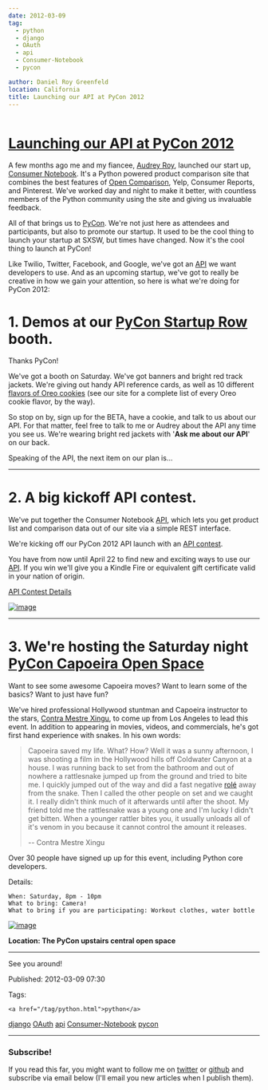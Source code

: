 ```yaml
---
date: 2012-03-09
tag: 
  - python
  - django
  - OAuth
  - api
  - Consumer-Notebook
  - pycon

author: Daniel Roy Greenfeld
location: California
title: Launching our API at PyCon 2012
---
```

<div class="twelve wide column">

<h1 class="ui block header">
<div class="content">
<a href="/launching-our-api-at-pycon-2012.html">Launching our API at PyCon 2012</a>
</div>
</h1>
<p>A few months ago me and my fiancee, <a href="http://audreymroy.com" target="_blank">Audrey Roy</a>,
launched our start up, <a href="http://consumernotebook.com" target="_blank">Consumer Notebook</a>.
It's a Python powered product comparison site that combines the best
features of <a href="http://opencomparison.org" target="_blank">Open Comparison</a>, Yelp, Consumer
Reports, and Pinterest. We've worked day and night to make it better,
with countless members of the Python community using the site and giving
us invaluable feedback.</p>
<p>All of that brings us to <a href="http://us.pycon.org/2012/" target="_blank">PyCon</a>. We're not
just here as attendees and participants, but also to promote our
startup. It used to be the cool thing to launch your startup at SXSW,
but times have changed. Now it's the cool thing to launch at PyCon!</p>
<p>Like Twilio, Twitter, Facebook, and Google, we've got an
<a href="http://api.consumernotebook.com" target="_blank">API</a> we want developers to use. And as
an upcoming startup, we've got to really be creative in how we gain
your attention, so here is what we're doing for PyCon 2012:</p>
<h1 id="1-demos-at-our-pycon-startup-rowhttpsuspyconorg2012communityopenspacescapoeira-booth">1. Demos at our <a href="https://us.pycon.org/2012/community/openspaces/capoeira/" target="_blank">PyCon Startup Row</a> booth.</h1>
<p>Thanks PyCon!</p>
<p>We've got a booth on Saturday. We've got banners and bright red track
jackets. We're giving out handy API reference cards, as well as 10
different <a href="http://consumernotebook.com/lists/audreyr/list-of-oreo-cookie-flavors/" target="_blank">flavors of Oreo
cookies</a>
(see our site for a complete list of every Oreo cookie flavor, by the
way).</p>
<p>So stop on by, sign up for the BETA, have a cookie, and talk to us about
our API. For that matter, feel free to talk to me or Audrey about the
API any time you see us. We're wearing bright red jackets with '<strong>Ask
me about our API</strong>' on our back.</p>
<p>Speaking of the API, the next item on our plan is...</p>
<hr/>
<h1 id="2-a-big-kickoff-api-contest">2. A big kickoff API contest.</h1>
<p>We've put together the Consumer Notebook
<a href="http://api.consumernotebook.com" target="_blank">API</a>, which lets you get product list
and comparison data out of our site via a simple REST interface.</p>
<p>We're kicking off our PyCon 2012 API launch with an <a href="http://developers.consumernotebook.com/contest.html" target="_blank">API
contest</a>.</p>
<p>You have from now until April 22 to find new and exciting ways to use
our <a href="http://api.consumernotebook.com" target="_blank">API</a>. If you win we'll give you a
Kindle Fire or equivalent gift certificate valid in your nation of
origin.</p>
<p><a href="http://developers.consumernotebook.com/contest.html" target="_blank">API Contest
Details</a></p>
<p><a href="http://www.flickr.com/photos/pydanny/6821231296/sizes/m/in/photostream/" target="_blank"><img alt="image" src="http://farm8.staticflickr.com/7189/6821231296_d0670e84b7_m.jpg"/></a></p>
<hr/>
<h1 id="3-were-hosting-the-saturday-night-pycon-capoeira-open-spacehttpsuspyconorg2012communityopenspacescapoeira">3. We're hosting the Saturday night <a href="https://us.pycon.org/2012/community/openspaces/capoeira/" target="_blank">PyCon Capoeira Open Space</a></h1>
<p>Want to see some awesome Capoeira moves? Want to learn some of the
basics? Want to just have fun?</p>
<p>We've hired professional Hollywood stuntman and Capoeira instructor to
the stars, <a href="http://valleycapoeira.com/?page_id=7" target="_blank">Contra Mestre Xingu</a>,
to come up from Los Angeles to lead this event. In addition to appearing
in movies, videos, and commercials, he's got first hand experience with
snakes. In his own words:</p>
<blockquote>
<p>Capoeira saved my life. What? How? Well it was a sunny afternoon, I
  was shooting a film in the Hollywood hills off Coldwater Canyon at a
  house. I was running back to set from the bathroom and out of nowhere
  a rattlesnake jumped up from the ground and tried to bite me. I
  quickly jumped out of the way and did a fast negative
  <a href="http://en.wikipedia.org/wiki/List_of_capoeira_techniques#Rol.C3.AA" target="_blank">rolé</a>
  away from the snake. Then I called the other people on set and we
  caught it. I really didn't think much of it afterwards until after
  the shoot. My friend told me the rattlesnake was a young one and I'm
  lucky I didn't get bitten. When a younger rattler bites you, it
  usually unloads all of it's venom in you because it cannot control
  the amount it releases.</p>
<p>-- Contra Mestre Xingu</p>
</blockquote>
<p>Over 30 people have signed up up for this event, including Python core
developers.</p>
<p>Details:</p>
<pre><code>When: Saturday, 8pm - 10pm
What to bring: Camera!
What to bring if you are participating: Workout clothes, water bottle
</code></pre>
<p><a href="http://www.flickr.com/photos/pydanny/6821195620/sizes/s/in/photostream/" target="_blank"><img alt="image" src="http://farm8.staticflickr.com/7182/6821195620_2b7870a39c_m.jpg"/></a></p>
<p><strong>Location: The PyCon upstairs central open space</strong></p>
<hr/>
<p>See you around!</p>
<p>Published: 2012-03-09 07:30</p>
<p>Tags:
  
    <a href="/tag/python.html">python</a>
<a href="/tag/django.html">django</a>
<a href="/tag/OAuth.html">OAuth</a>
<a href="/tag/api.html">api</a>
<a href="/tag/Consumer-Notebook.html">Consumer-Notebook</a>
<a href="/tag/pycon.html">pycon</a>
</p>
<hr/>
<h3 class="ui header">Subscribe!</h3>
<p>If you read this far, you might want to follow me on <a href="https://twitter.com/pydanny">twitter</a> or <a href="https://github.com/pydanny">github</a> and subscribe via email below (I'll email you new articles when I publish them).</p>
<!-- Begin MailChimp Signup Form -->
</div>